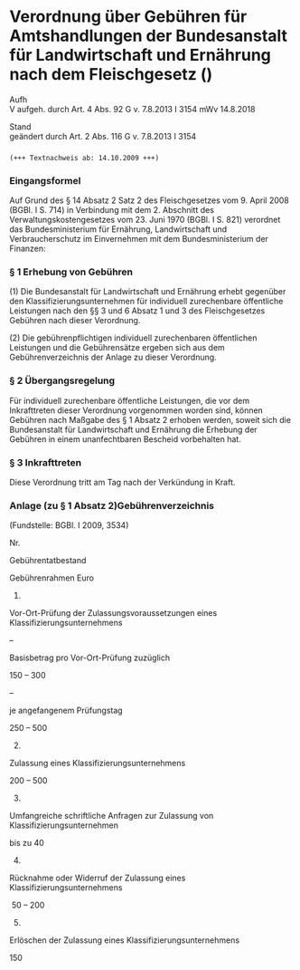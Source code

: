 Verordnung über Gebühren für Amtshandlungen der Bundesanstalt für Landwirtschaft und Ernährung nach dem Fleischgesetz ()
========================================================================================================================

Aufh  
V aufgeh. durch Art. 4 Abs. 92 G v. 7.8.2013 I 3154 mWv 14.8.2018

Stand  
geändert durch Art. 2 Abs. 116 G v. 7.8.2013 I 3154

### 

```
(+++ Textnachweis ab: 14.10.2009 +++)
```

### Eingangsformel

Auf Grund des § 14 Absatz 2 Satz 2 des Fleischgesetzes vom 9. April 2008 (BGBl. I S. 714) in Verbindung mit dem 2. Abschnitt des Verwaltungskostengesetzes vom 23. Juni 1970 (BGBl. I S. 821) verordnet das Bundesministerium für Ernährung, Landwirtschaft und Verbraucherschutz im Einvernehmen mit dem Bundesministerium der Finanzen:

### § 1 Erhebung von Gebühren

(1) Die Bundesanstalt für Landwirtschaft und Ernährung erhebt gegenüber den Klassifizierungsunternehmen für individuell zurechenbare öffentliche Leistungen nach den §§ 3 und 6 Absatz 1 und 3 des Fleischgesetzes Gebühren nach dieser Verordnung.

(2) Die gebührenpflichtigen individuell zurechenbaren öffentlichen Leistungen und die Gebührensätze ergeben sich aus dem Gebührenverzeichnis der Anlage zu dieser Verordnung.

### § 2 Übergangsregelung

Für individuell zurechenbare öffentliche Leistungen, die vor dem Inkrafttreten dieser Verordnung vorgenommen worden sind, können Gebühren nach Maßgabe des § 1 Absatz 2 erhoben werden, soweit sich die Bundesanstalt für Landwirtschaft und Ernährung die Erhebung der Gebühren in einem unanfechtbaren Bescheid vorbehalten hat.

### § 3 Inkrafttreten

Diese Verordnung tritt am Tag nach der Verkündung in Kraft.

### Anlage (zu § 1 Absatz 2)Gebührenverzeichnis

(Fundstelle: BGBl. I 2009, 3534)

Nr.

Gebührentatbestand

Gebührenrahmen
Euro

1.

Vor-Ort-Prüfung der Zulassungsvoraussetzungen eines Klassifizierungsunternehmens

–

Basisbetrag pro Vor-Ort-Prüfung zuzüglich

150 – 300

–

je angefangenem Prüfungstag

250 – 500

2.

Zulassung eines Klassifizierungsunternehmens

200 – 500

3.

Umfangreiche schriftliche Anfragen zur Zulassung von Klassifizierungsunternehmen

bis zu 40

4.

Rücknahme oder Widerruf der Zulassung eines Klassifizierungsunternehmens

 50 – 200

5.

Erlöschen der Zulassung eines Klassifizierungsunternehmens

150
